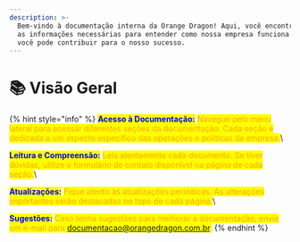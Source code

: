 ```yaml
---
description: >-
  Bem-vindo à documentação interna da Orange Dragon! Aqui, você encontrará todas
  as informações necessárias para entender como nossa empresa funciona e como
  você pode contribuir para o nosso sucesso.
---
```


# 📚 Visão Geral

{% hint style="info" %}
<mark style="color:blue;">**Acesso à Documentação:**</mark> <mark style="color:orange;">Navegue pelo menu lateral para acessar diferentes seções da documentação. Cada seção é dedicada a um aspecto específico das operações e políticas da empresa.</mark>\


<mark style="color:blue;">**Leitura e Compreensão:**</mark> <mark style="color:orange;">Leia atentamente cada documento. Se tiver dúvidas, utilize o formulário de contato disponível na página de cada seção.</mark>\


<mark style="color:blue;">**Atualizações:**</mark> <mark style="color:orange;">Fique atento às atualizações periódicas. As alterações importantes serão destacadas no topo de cada página.</mark>\


<mark style="color:blue;">**Sugestões:**</mark> <mark style="color:orange;">Caso tenha sugestões para melhorar a documentação, envie um e-mail para documentacao@orangedragon.com.br.</mark>
{% endhint %}
